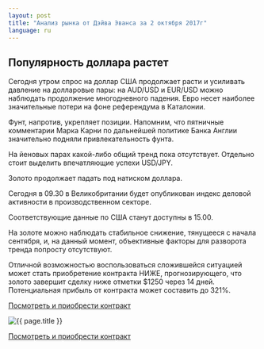 ```yaml
---
layout: post
title: "Анализ рынка от Дэйва Эванса за 2 октября 2017г"
language: ru
---
```

## Популярность доллара растет

Сегодня утром спрос на доллар США продолжает расти и усиливать давление на долларовые пары: на AUD/USD и EUR/USD можно наблюдать продолжение многодневного падения. Евро несет наиболее значительные потери на фоне референдума в Каталонии.

Фунт, напротив, укрепляет позиции. Напомним, что пятничные комментарии Марка Карни по дальнейшей политике Банка Англии значительно подняли привлекательность фунта.

На йеновых парах какой-либо общий тренд пока отсутствует. Отдельно стоит выделить впечатляющие успехи USD/JPY.

Золото продолжает падать под натиском доллара.
 
Сегодня в 09.30 в Великобритании будет опубликован индекс деловой активности в производственном секторе.

Соответствующие данные по США станут доступны в 15.00.
 
 
На золоте можно наблюдать стабильное снижение, тянущееся с начала сентября, и, на данный момент, объективные факторы для разворота тренда попросту отсутствуют.

Отличной возможностью воспользоваться сложившейся ситуацией может стать приобретение контракта НИЖЕ, прогнозирующего, что золото завершит сделку ниже отметки $1250 через 14 дней. Потенциальная прибыль от контракта может составить до 321%.

<a href="http://record.binary.com/_bivVDfg8lHux76XffYA0JmNd7ZgqdRLk/1/market=metals&underlying=frxXAUUSD&formname=higherlower&duration_amount=14&duration_units=d&expiry_type=duration&barrier=1250&amount=10&amount_type=payout&s=1&t=2D2IEoMsh9_sb8arhmzlkZ0co5lt24DG" target="_blank">Посмотреть и приобрести контракт</a>

<img src="{{ site.url }}/images/oct/ru-02-oct-17.png" alt="{{ page.title }}"  title="{{ page.title }}">

<a href="%LINK%%?https://www.binary.com/d/trade.cgi?market=metals&underlying=frxXAUUSD&formname=higherlower&duration_amount=14&duration_units=d&expiry_type=duration&barrier=1250&amount=10&amount_type=payout&s=1&t=2D2IEoMsh9_sb8arhmzlkZ0co5lt24DG" target="_blank">Посмотреть и приобрести контракт</a>